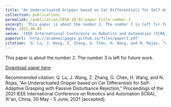 ```yaml
---
title: "An Underactuated Gripper based on Car Differentials for Self-Adaptive Grasping with Passive Disturbance Rejection"
collection: publications
permalink: /publication/2010-10-01-paper-title-number-2
excerpt: 'This paper is about the number 2. The number 3 is left for future work.'
date: 2021-06-05
venue: 'IEEE International Conference on Robotics and Automation (ICRA) 2021'
paperurl: 'http://academicpages.github.io/files/paper3.pdf'
citation: 'Q. Lu, J. Wang, Z. Zhang, G. Chen, H. Wang, and N. Rojas, “An Underactuated Gripper based on Car Differentials for Self-Adaptive Grasping with Passive Disturbance Rejection,” Proceedings of the 2021 IEEE International Conference on Robotics and Automation (ICRA), Xi'an, China, 30 May - 5 June, 2021 [accepted]'
---
```

This paper is about the number 2. The number 3 is left for future work.

[Download paper here](http://academicpages.github.io/files/paper3.pdf)

Recommended citation: Q. Lu, J. Wang, Z. Zhang, G. Chen, H. Wang, and N. Rojas, “An Underactuated Gripper based on Car Differentials for Self-Adaptive Grasping with Passive Disturbance Rejection,” Proceedings of the 2021 IEEE International Conference on Robotics and Automation (ICRA), Xi'an, China, 30 May - 5 June, 2021 [accepted].
